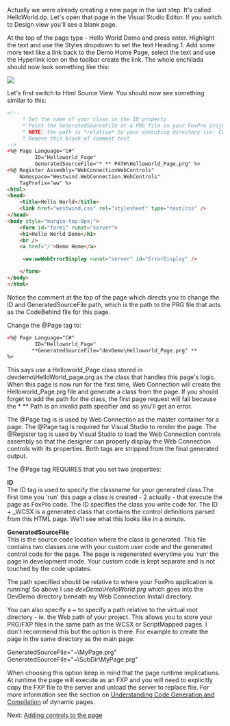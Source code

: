 ﻿Actually we were already creating a new page in the last step. It's called HelloWorld.dp. Let's open that page in the Visual Studio Editor. If you switch to Design view you'll see a blank page.

At the top of the page type - Hello World Demo and press enter. Highlight the text and use the Styles dropdown to set the text Heading 1. Add some more text like a link back to the Demo Home Page, select the text and use the Hyperlink icon on the toolbar create the link. The whole enchilada should now look something like this:

![](IMAGES%5CWebControls%5CVsNetInitialPageNoControls.png)

Let's first switch to Html Source View. You should now see something similar to this:

```html
<!-- 
     * Set the name of your class in the ID property
     * Point the GeneratedSourceFile at a PRG file in your FoxPro project directory
     * NOTE: the path is *relative* to your executing directory (ie: CURDIR() + GeneratedSourceFile)
     * Remove this block of comment text
-->
<%@ Page Language="C#" 
         ID="Helloworld_Page" 
         GeneratedSourceFile="* ** PATH\Helloworld_Page.prg" %>
<%@ Register Assembly="WebConnectionWebControls" 
    Namespace="Westwind.WebConnection.WebControls"
    TagPrefix="ww" %>
<html>
<head>
    <title>Hello World</title>
    <link href="westwind.css" rel="stylesheet" type="text/css" />
</head>
<body style="margin-top:0px;">
    <form id="form1" runat="server">
    <h1>Hello World Demo</h1>
    <br />
    <a href="/">Demo Home</a>

     <ww:wwWebErrorDisplay runat="server" id="ErrorDisplay" />

    </form>
</body>
</html>
```

Notice the comment at the top of the page which directs you to change the ID and GeneratedSourceFile path, which is the path to the PRG file that acts as the CodeBehind file for this page. 

Change the @Page tag to:

```html
<%@ Page Language="C#" 
         ID="Helloworld_Page" 
        **GeneratedSourceFile="devDemo\Helloworld_Page.prg" ** 
%>
```

This says use a Helloworld_Page class stored in devdemo\HelloWorld_page.prg as the class that handles this page's logic. When this page is now run for the first time, Web Connection will create the Helloworld_Page.prg file and generate a class from the page.  If you should forget to add the path for the class, the first page request will fail because the * ** Path is an invalid path specifier and so you'll get an error.

The @Page tag is is used by Web Connection as the master container for a page. The @Page tag is required for Visual Studio to render the page. The @Register tag is used by Visual Studio to load the Web Connection controls assembly so that the designer can properly display the Web Connection controls with its properties. Both tags are stripped from the final generated output.

The @Page tag REQUIRES that you set two properties:

**ID**  
The ID tag is used to specify the classname for your generated class.The first time you 'run' this page a class is created - 2 actually - that execute the page as FoxPro code. The ID specifies the class you write code for. The ID + _WCSX is a generated class that contains the control definitions parsed from this HTML page. We'll see what this looks like in a minute.

**GeneratedSourceFile**  
This is the source code location where the class is generated. This file contains two classes one with your custom user code and the generated control code for the page. The page is regenerated everytime you 'run' the page in development mode. Your custom code is kept separate and is not touched by the code updates.

The path specified should be relative to where your FoxPro application is running! So above I use *devDemo\HelloWorld.prg* which goes into the DevDemo directory beneath my Web Connection Install directory. 

You can also specify a ~ to specify a path relative to the virtual root directory - ie. the Web path of your project. This allows you to store your PRG/FXP files in the same path as the WCSX or ScriptMapped pages. I don't recommend this but the option is there. For example to create the page in the same directory as the main page:

GeneratedSourceFile="~\MyPage.prg"
GeneratedSourceFile="~\SubDir\MyPage.prg"

When choosing this option keep in mind that the page runtime implications. At runtime the page will execute as an FXP and you will need to explicitly copy the FXP file to the server and unload the server to replace file. For more information see the section on [Understanding Code Generation and Compilation](vfps://Topic/_1MD013CTO) of dynamic pages.

Next: [Adding controls to the page](vfps://Topic/_1LY03VJZC)